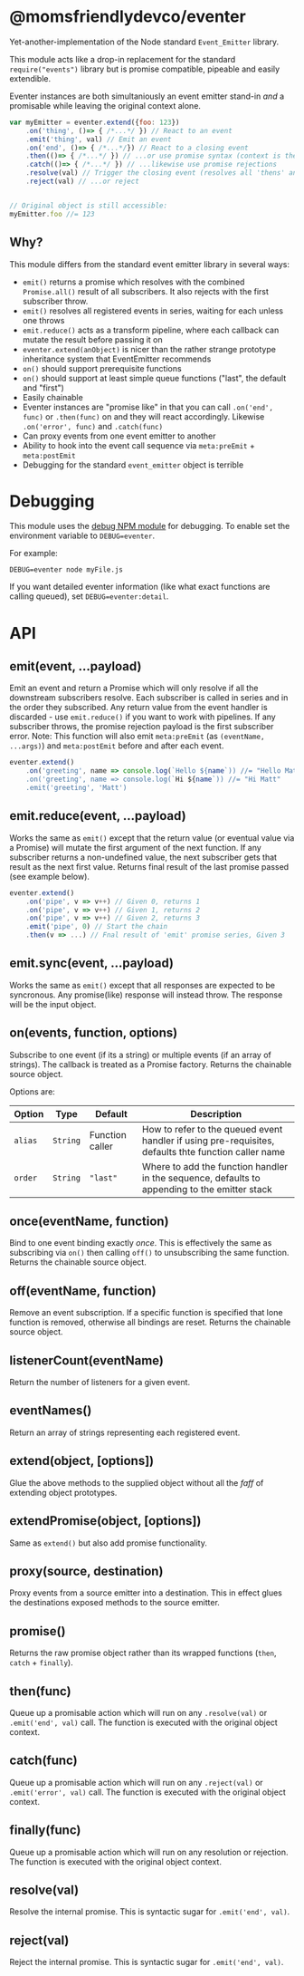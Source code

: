 @momsfriendlydevco/eventer
==========================
Yet-another-implementation of the Node standard `Event_Emitter` library.

This module acts like a drop-in replacement for the standard `require("events")` library but is promise compatible, pipeable and easily extendible.

Eventer instances are both simultaniously an event emitter stand-in _and_ a promisable while leaving the original context alone.


```javascript
var myEmitter = eventer.extend({foo: 123})
	.on('thing', ()=> { /*...*/ }) // React to an event
	.emit('thing', val) // Emit an event
	.on('end', ()=> { /*...*/}) // React to a closing event
	.then(()=> { /*...*/ }) // ...or use promise syntax (context is the original object so `this.foo` is available)
	.catch(()=> { /*...*/ }) // ...likewise use promise rejections
	.resolve(val) // Trigger the closing event (resolves all 'thens' and `.on('end')`)
	.reject(val) // ...or reject


// Original object is still accessible:
myEmitter.foo //= 123
```


Why?
----
This module differs from the standard event emitter library in several ways:

* `emit()` returns a promise which resolves with the combined `Promise.all()` result of all subscribers. It also rejects with the first subscriber throw.
* `emit()` resolves all registered events in series, waiting for each unless one throws
* `emit.reduce()` acts as a transform pipeline, where each callback can mutate the result before passing it on
* `eventer.extend(anObject)` is nicer than the rather strange prototype inheritance system that EventEmitter recommends
* `on()` should support prerequisite functions
* `on()` should support at least simple queue functions ("last", the default and "first")
* Easily chainable
* Eventer instances are "promise like" in that you can call `.on('end', func)` or `.then(func)` on and they will react accordingly. Likewise `.on('error', func)` and `.catch(func)`
* Can proxy events from one event emitter to another
* Ability to hook into the event call sequence via `meta:preEmit` + `meta:postEmit`
* Debugging for the standard `event_emitter` object is terrible


Debugging
=========
This module uses the [debug NPM module](https://github.com/visionmedia/debug) for debugging. To enable set the environment variable to `DEBUG=eventer`.

For example:

```
DEBUG=eventer node myFile.js
```

If you want detailed eventer information (like what exact functions are calling queued), set `DEBUG=eventer:detail`.


API
===

emit(event, ...payload)
-----------------------
Emit an event and return a Promise which will only resolve if all the downstream subscribers resolve.
Each subscriber is called in series and in the order they subscribed. Any return value from the event handler is discarded - use `emit.reduce()` if you want to work with pipelines.
If any subscriber throws, the promise rejection payload is the first subscriber error.
Note: This function will also emit `meta:preEmit` (as `(eventName, ...args)`) and `meta:postEmit` before and after each event.


```javascript
eventer.extend()
	.on('greeting', name => console.log(`Hello ${name`)) //= "Hello Matt"
	.on('greeting', name => console.log(`Hi ${name`)) //= "Hi Matt"
	.emit('greeting', 'Matt')
```


emit.reduce(event, ...payload)
------------------------------
Works the same as `emit()` except that the return value (or eventual value via a Promise) will mutate the first argument of the next function.
If any subscriber returns a non-undefined value, the next subscriber gets that result as the next first value.
Returns final result of the last promise passed (see example below).


```javascript
eventer.extend()
	.on('pipe', v => v++) // Given 0, returns 1
	.on('pipe', v => v++) // Given 1, returns 2
	.on('pipe', v => v++) // Given 2, returns 3
	.emit('pipe', 0) // Start the chain
	.then(v => ...) // Fnal result of 'emit' promise series, Given 3
```


emit.sync(event, ...payload)
----------------------------
Works the same as `emit()` except that all responses are expected to be syncronous. Any promise(like) response will instead throw.
The response will be the input object.


on(events, function, options)
-----------------------------
Subscribe to one event (if its a string) or multiple events (if an array of strings). The callback is treated as a Promise factory.
Returns the chainable source object.

Options are:

| Option  | Type     | Default         | Description                                                                                          |
|---------|----------|-----------------|------------------------------------------------------------------------------------------------------|
| `alias` | `String` | Function caller | How to refer to the queued event handler if using pre-requisites, defaults thte function caller name |
| `order` | `String` | `"last"`        | Where to add the function handler in the sequence, defaults to appending to the emitter stack        |


once(eventName, function)
-------------------------
Bind to one event binding exactly _once_.
This is effectively the same as subscribing via `on()` then calling `off()` to unsubscribing the same function.
Returns the chainable source object.


off(eventName, function)
------------------------
Remove an event subscription. If a specific function is specified that lone function is removed, otherwise all bindings are reset.
Returns the chainable source object.


listenerCount(eventName)
------------------------
Return the number of listeners for a given event.


eventNames()
------------
Return an array of strings representing each registered event.


extend(object, [options])
-------------------------
Glue the above methods to the supplied object without all the *faff* of extending object prototypes.


extendPromise(object, [options])
--------------------------------
Same as `extend()` but also add promise functionality.


proxy(source, destination)
--------------------------
Proxy events from a source emitter into a destination.
This in effect glues the destinations exposed methods to the source emitter.


promise()
---------
Returns the raw promise object rather than its wrapped functions (`then`, `catch` + `finally`).


then(func)
----------
Queue up a promisable action which will run on any `.resolve(val)` or `.emit('end', val)` call.
The function is executed with the original object context.


catch(func)
-----------
Queue up a promisable action which will run on any `.reject(val)` or `.emit('error', val)` call.
The function is executed with the original object context.


finally(func)
-------------
Queue up a promisable action which will run on any resolution or rejection.
The function is executed with the original object context.


resolve(val)
------------
Resolve the internal promise. This is syntactic sugar for `.emit('end', val)`.


reject(val)
------------
Reject the internal promise. This is syntactic sugar for `.emit('end', val)`.
